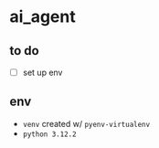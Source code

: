 # ai_agent

## to do

* [ ] set up env

## env

* `venv` created w/ `pyenv-virtualenv`
* `python 3.12.2`
